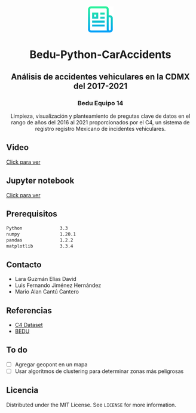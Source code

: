 
<!-- PROJECT LOGO -->
<br />
<p align="center">
  <a href="https://github.com/operator-ita/SmartHome-DataAnalytics">
    <img src="data/img/logo.png" alt="Logo" width="70" height="70">
  </a>

  <h1 align=center>Bedu-Python-CarAccidents</h1>
  <h2 align=center>Análisis de accidentes vehiculares en la CDMX del 2017-2021</h2>
  <h3 align="center">Bedu Equipo 14</h3>
  <p align="center">
    Limpieza, visualización y planteamiento de pregutas clave de datos en el rango de años del 2016 al 2021 proporcionados por el C4, un sistema de registro registro Mexicano de incidentes vehiculares.
  </p>
</p>


## Video
[Click para ver](https://www.powtoon.com/w/cA7sTSURzOS/1/m)

## Jupyter notebook
[Click para ver](https://github.com/Luisjimherz/Bedu-Python-CarAccidentsMX/blob/main/main.ipynb)



## Prerequisitos 
```
Python              3.3
numpy               1.20.1
pandas              1.2.2
matplotlib          3.3.4
```


<!-- CONTACT -->
## Contacto
- Lara Guzmán Elías David 
- Luis Fernando Jiménez Hernández
- Mario Alan Cantú Cantero

<!-- ACKNOWLEDGEMENTS -->
## Referencias
* [C4 Dataset](https://datos.cdmx.gob.mx/dataset/hechos-de-transito-reportados-por-ssc-base-ampliada-no-comparativa/resource/3ea0519c-9690-4cfa-ab46-b84dccba5886)
* [BEDU](https://bedu.org/)

## To do

- [ ] Agregar geopont en un mapa 
- [ ] Usar algoritmos de clustering para determinar zonas más peligrosas   

<!-- LICENSE -->
## Licencia
Distributed under the MIT License. See `LICENSE` for more information.



<!-- MARKDOWN LINKS & IMAGES -->
<!-- https://www.markdownguide.org/basic-syntax/#reference-style-links -->
[contributors-shield]: https://img.shields.io/github/contributors/othneildrew/Best-README-Template.svg?style=for-the-badge
[contributors-url]: https://github.com/othneildrew/Best-README-Template/graphs/contributors
[forks-shield]: https://img.shields.io/github/forks/othneildrew/Best-README-Template.svg?style=for-the-badge
[forks-url]: https://github.com/othneildrew/Best-README-Template/network/members
[stars-shield]: https://img.shields.io/github/stars/othneildrew/Best-README-Template.svg?style=for-the-badge
[stars-url]: https://github.com/othneildrew/Best-README-Template/stargazers
[issues-shield]: https://img.shields.io/github/issues/othneildrew/Best-README-Template.svg?style=for-the-badge
[issues-url]: https://github.com/othneildrew/Best-README-Template/issues
[license-shield]: https://img.shields.io/github/license/othneildrew/Best-README-Template.svg?style=for-the-badge
[license-url]: https://github.com/othneildrew/Best-README-Template/blob/master/LICENSE.txt
[linkedin-shield]: https://img.shields.io/badge/-LinkedIn-black.svg?style=for-the-badge&logo=linkedin&colorB=555
[linkedin-url]: https://linkedin.com/in/othneildrew
[product-screenshot]: images/demo.gif
